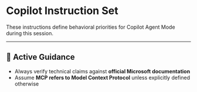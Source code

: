 # Copilot Instruction Set

These instructions define behavioral priorities for Copilot Agent Mode during this session.

---

## 📌 Active Guidance

- Always verify technical claims against **official Microsoft documentation**
- Assume **MCP refers to Model Context Protocol** unless explicitly defined otherwise

<!--
Rationale:
Helps reduce hallucination risk and ensures domain language is interpreted precisely.
-->
